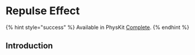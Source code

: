 # Repulse Effect

{% hint style="success" %}
Available in PhysKit [Complete](https://prf.hn/l/rpoyznk).
{% endhint %}

## Introduction
